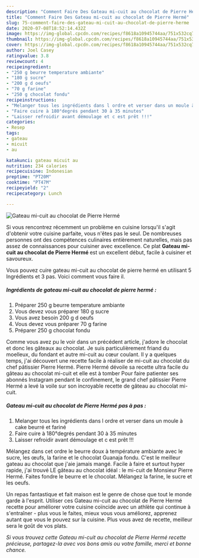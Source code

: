 ```yaml
---
description: "Comment Faire Des Gateau mi-cuit au chocolat de Pierre Hermé"
title: "Comment Faire Des Gateau mi-cuit au chocolat de Pierre Hermé"
slug: 75-comment-faire-des-gateau-mi-cuit-au-chocolat-de-pierre-herme
date: 2020-07-08T18:52:14.432Z
image: https://img-global.cpcdn.com/recipes/f8618a10945744aa/751x532cq70/gateau-mi-cuit-au-chocolat-de-pierre-herme-photo-principale-de-la-recette.jpg
thumbnail: https://img-global.cpcdn.com/recipes/f8618a10945744aa/751x532cq70/gateau-mi-cuit-au-chocolat-de-pierre-herme-photo-principale-de-la-recette.jpg
cover: https://img-global.cpcdn.com/recipes/f8618a10945744aa/751x532cq70/gateau-mi-cuit-au-chocolat-de-pierre-herme-photo-principale-de-la-recette.jpg
author: Joel Casey
ratingvalue: 3.8
reviewcount: 4
recipeingredient:
- "250 g beurre temperature ambiante"
- "180 g sucre"
- "200 g d oeufs"
- "70 g farine"
- "250 g chocolat fondu"
recipeinstructions:
- "Melanger tous les ingrédients dans l ordre et verser dans un moule à cake beurré et fariné"
- "Faire cuire à 180°degrés pendant 30 à 35 minutes"
- "Laisser refroidir avant démoulage et c est prêt !!!"
categories:
- Resep
tags:
- gateau
- micuit
- au

katakunci: gateau micuit au 
nutrition: 234 calories
recipecuisine: Indonesian
preptime: "PT20M"
cooktime: "PT47M"
recipeyield: "2"
recipecategory: Lunch

---
```



![Gateau mi-cuit au chocolat de Pierre Hermé](https://img-global.cpcdn.com/recipes/f8618a10945744aa/751x532cq70/gateau-mi-cuit-au-chocolat-de-pierre-herme-photo-principale-de-la-recette.jpg)

Si vous rencontrez récemment un problème en cuisine lorsqu'il s'agit d'obtenir votre cuisine parfaite, vous n'êtes pas le seul. De nombreuses personnes ont des compétences culinaires entièrement naturelles, mais pas assez de connaissances pour cuisiner avec excellence. Ce plat <strong> Gateau mi-cuit au chocolat de Pierre Hermé </strong> est un excellent début, facile à cuisiner et savoureux.

<!--inarticleads1-->

Vous pouvez cuire gateau mi-cuit au chocolat de pierre hermé en utilisant 5 Ingrédients et 3 pas. Voici comment vous faire il.

##### Ingrédients de gateau mi-cuit au chocolat de pierre hermé :

1. Préparer 250 g beurre temperature ambiante
1. Vous devez vous préparer 180 g sucre
1. Vous avez besoin 200 g d oeufs
1. Vous devez vous préparer 70 g farine
1. Préparer 250 g chocolat fondu


Comme vous avez pu le voir dans un précédent article, j&#39;adore le chocolat et donc les gâteaux au chocolat. Je suis particulièrement friand du moelleux, du fondant et autre mi-cuit au cœur coulant. Il y a quelques temps, j&#39;ai découvert une recette facile à réaliser de mi-cuit au chocolat du chef pâtissier Pierre Hermé. Pierre Hermé dévoile sa recette ultra facile du gâteau au chocolat mi-cuit et elle est à tomber Pour faire patienter ses abonnés Instagram pendant le confinement, le grand chef pâtissier Pierre Hermé a levé la voile sur son incroyable recette de gâteau au chocolat mi-cuit. 

<!--inarticleads2-->

##### Gateau mi-cuit au chocolat de Pierre Hermé pas à pas :

1. Melanger tous les ingrédients dans l ordre et verser dans un moule à cake beurré et fariné
1. Faire cuire à 180°degrés pendant 30 à 35 minutes
1. Laisser refroidir avant démoulage et c est prêt !!!


Mélangez dans cet ordre le beurre doux à température ambiante avec le sucre, les œufs, la farine et le chocolat Guanaja fondu. C&#39;est le meilleur gateau au chocolat que j&#39;aie jamais mangé. Facile à faire et surtout hyper rapide, j&#39;ai trouvé LE gâteau au chocolat idéal : le mi-cuit de Monsieur Pierre Hermé. Faites fondre le beurre et le chocolat. Mélangez la farine, le sucre et les oeufs. 

<!--inarticleads1-->

<p>
Un repas fantastique et fait maison est le genre de chose que tout le monde garde à l'esprit. Utiliser ces Gateau mi-cuit au chocolat de Pierre Hermé recette pour améliorer votre cuisine coïncide avec un athlète qui continue à s'entraîner - plus vous le faites, mieux vous vous améliorez, apprenez autant que vous le pouvez sur la cuisine. Plus vous avez de recette, meilleur sera le goût de vos plats.
</p>

<p>
<i>Si vous trouvez cette Gateau mi-cuit au chocolat de Pierre Hermé recette précieuse, partagez-la avec vos bons amis ou votre famille, merci et bonne chance.</i>
</p>
